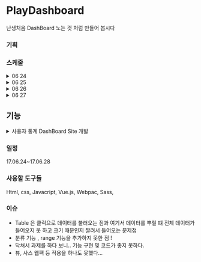 # PlayDashboard
난생처음 DashBoard 노는 것 처럼 만들어 봅시다 



### 기획





### 스케줄 

<details>

<summary> 06 24 </summary>

자료 분석 및 기획 

데이터 시각화 라이브러리 알아보기 및 공부D3

자료 토대로 챠트 및 table 그려보기 우선 기능 구현 만 

깃 -develop- commit관리 잘 적용해보기 ! 

</details>

<details>

<summary> 06 25 </summary>

라이브러리 Highcharts를 이용해서 데이터 시각화 

d3-> HighCharts로 변경한 이유, 사용성이 더 편하고, 

기본적으로 선택, 필터링 포인트 툴 팁 ,이미지 다운로드등 

기본 기능 설정이 용이하기 때문에 

</details>

<details>

<summary> 06 26 </summary>

</details>

<details>

<summary> 06 27 </summary>



</details>







## 기능 

<details>

<summary> 사용자 통계 DashBoard Site 개발</summary>

기능 

+ 총 가입자 지표 ,활성 사용자 지표 등을 그래프와 테이블로 표현 
+ 탈퇴자 계산 적용 
+ 역할 별 그래프 표현
+ 최대/최소 평균 값 표현 
+ 필터 기능 range ,role country 
+ 추가 기능 집어 넣기 ex) 파일로 변환 다운로드  , 스타일 세팅 

데이터 시각화 라이브러리 사용하기 !

데이터 시각화 라이브러리 찾아보기 

관련 디자인 찾기 

</details>

### 일정

17.06.24~17.06.28



### 사용할 도구들

Html, css, Javacript, Vue.js, Webpac, Sass,   



### 이슈 

+ Table 은 클릭으로 데이터를 불러오는 점과 여기서 데이터를 뿌릴 떄 전체 데이터가 들어오지 못 하고 크기 때문인지 짤려서 들어오는 문제점
+ 분류 기능 , range 기능을 추가하지 못한 점 ! 
+ 닥쳐서 과제를 하다 보니.. 기능 구현 및 코드가 좋지 못하다.
+  뷰, 사스 웹팩 등 적용을 하나도 못했다...